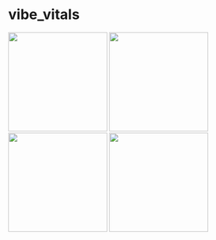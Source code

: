 # vibe_vitals


<p float="left">
<img src="https://github.com/user-attachments/assets/6724f9e9-a223-4092-aa9e-ff76749ce4ce" width="200" />
<img src="https://github.com/user-attachments/assets/b71c4243-a27f-4697-9ed6-4eeb4dd444e6" width="200" />
  <img src="https://github.com/user-attachments/assets/2b5d36ac-b586-4161-aefd-50b28e1d3259" width="200" />
  <img src="https://github.com/user-attachments/assets/e3b1f042-df2c-4669-b458-07fcd7c7294c" width="200" />
  
</p>
